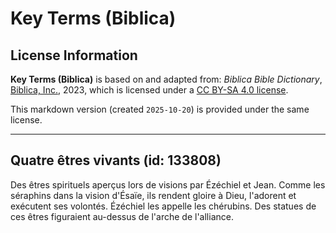 # Key Terms (Biblica)

## License Information

**Key Terms (Biblica)** is based on and adapted from: _Biblica Bible Dictionary_, [Biblica, Inc.](https://www.biblica.com/), 2023, which is licensed under a [CC BY-SA 4.0 license](https://creativecommons.org/licenses/by-sa/4.0/legalcode.en).

This markdown version (created `2025-10-20`) is provided under the same license.



--------------------------------

## Quatre êtres vivants (id: 133808)

Des êtres spirituels aperçus lors de visions par Ézéchiel et Jean. Comme les séraphins dans la vision d'Ésaïe, ils rendent gloire à Dieu, l'adorent et exécutent ses volontés. Ézéchiel les appelle les chérubins. Des statues de ces êtres figuraient au\-dessus de l'arche de l'alliance.


